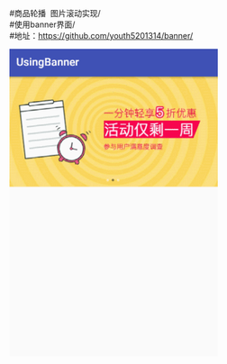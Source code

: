#商品轮播  图片滚动实现/<br>
#使用banner界面/<br>
#地址：https://github.com/youth5201314/banner/<br>

![image](https://github.com/foochane/UsingBanner/blob/master/Screenshot/GIF.gif)

